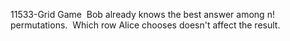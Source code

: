 11533-Grid Game&nbsp;
Bob already knows the best answer among n! permutations.&nbsp;
Which row Alice chooses doesn't affect the result.&nbsp;
